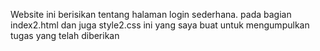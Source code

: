 Website ini berisikan tentang halaman login sederhana. pada bagian index2.html dan juga style2.css ini yang saya buat untuk mengumpulkan tugas yang telah diberikan 
